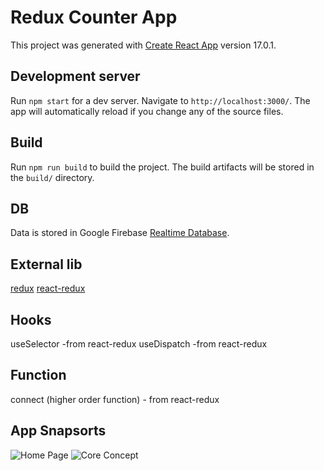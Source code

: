 # Redux Counter App

This project was generated with [Create React App](https://reactjs.org/docs/create-a-new-react-app.html) version 17.0.1.

## Development server

Run `npm start` for a dev server. Navigate to `http://localhost:3000/`. The app will automatically reload if you change any of the source files.

## Build

Run `npm run build` to build the project. The build artifacts will be stored in the `build/` directory.

## DB

Data is stored in Google Firebase [Realtime Database](https://console.firebase.google.com/project/react-meetup-app-b7e5c/database/react-meetup-app-b7e5c-default-rtdb/data).

## External lib
[redux](https://redux.js.org/) 
[react-redux](https://react-redux.js.org/)

## Hooks
useSelector -from react-redux
useDispatch -from react-redux

## Function 
connect (higher order function) - from react-redux

## App Snapsorts
![Home Page](https://github.com/vishal002/redux-counter-app/blob/master/src/img/home.jpg?raw=true)
![Core Concept](https://github.com/vishal002/redux-counter-app/blob/master/src/img/core-concept.jpeg?raw=true)
